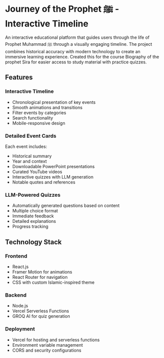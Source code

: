 # Journey of the Prophet ﷺ - Interactive Timeline

An interactive educational platform that guides users through the life of Prophet Muhammad ﷺ through a visually engaging timeline. The project combines historical accuracy with modern technology to create an immersive learning experience. Created this for the course Biography of the prophet Sira for easier access to study material with practice quizzes.

## Features

### Interactive Timeline
- Chronological presentation of key events
- Smooth animations and transitions
- Filter events by categories
- Search functionality
- Mobile-responsive design

### Detailed Event Cards
Each event includes:
- Historical summary
- Year and context
- Downloadable PowerPoint presentations
- Curated YouTube videos
- Interactive quizzes with LLM generation
- Notable quotes and references

### LLM-Powered Quizzes
- Automatically generated questions based on content
- Multiple choice format
- Immediate feedback
- Detailed explanations
- Progress tracking

## Technology Stack

### Frontend
- React.js
- Framer Motion for animations
- React Router for navigation
- CSS with custom Islamic-inspired theme

### Backend
- Node.js
- Vercel Serverless Functions
- GROQ AI for quiz generation

### Deployment
- Vercel for hosting and serverless functions
- Environment variable management
- CORS and security configurations
